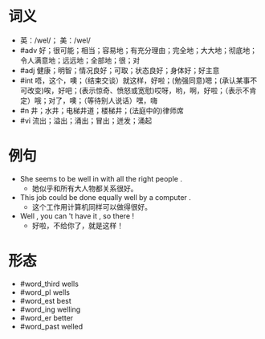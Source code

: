 # 词义
- 英：/wel/； 美：/wel/
- #adv 好；很可能；相当；容易地；有充分理由；完全地；大大地；彻底地；令人满意地；远远地；全部地；很；对
- #adj 健康；明智；情况良好；可取；状态良好；身体好；好主意
- #int 唔，这个，噢；（结束交谈）就这样，好啦；(勉强同意)嗯；(承认某事不可改变)唉，好吧；(表示惊奇、愤怒或宽慰)哎呀，哟，啊，好啦；（表示不肯定）哦；对了，噢；（等待别人说话）嘿，嗨
- #n 井；水井；电梯井道；楼梯井；(法庭中的)律师席
- #vi 流出；溢出；涌出；冒出；迸发；涌起
# 例句
- She seems to be well in with all the right people .
	- 她似乎和所有大人物都关系很好。
- This job could be done equally well by a computer .
	- 这个工作用计算机同样可以做得很好。
- Well , you can 't have it , so there !
	- 好啦，不给你了，就是这样！
# 形态
- #word_third wells
- #word_pl wells
- #word_est best
- #word_ing welling
- #word_er better
- #word_past welled
